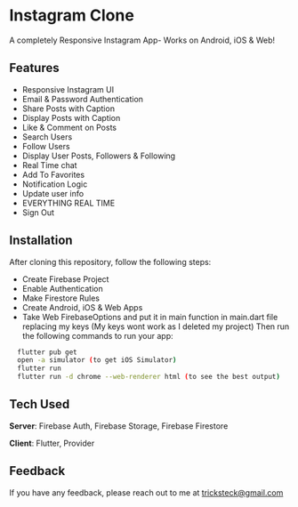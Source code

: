# Instagram Clone

A completely Responsive Instagram App- Works on Android, iOS & Web! 

## Features
- Responsive Instagram UI
- Email & Password Authentication
- Share Posts with Caption
- Display Posts with Caption
- Like & Comment on Posts
- Search Users
- Follow Users
- Display User Posts, Followers & Following
- Real Time chat 
- Add To Favorites
- Notification Logic
- Update user info  
- EVERYTHING REAL TIME
- Sign Out




## Installation
After cloning this repository, follow the following steps:
- Create Firebase Project
- Enable Authentication
- Make Firestore Rules
- Create Android, iOS & Web Apps
- Take Web FirebaseOptions and put it in main function in main.dart file replacing my keys (My keys wont work as I deleted my project)
Then run the following commands to run your app:
```bash
  flutter pub get
  open -a simulator (to get iOS Simulator)
  flutter run
  flutter run -d chrome --web-renderer html (to see the best output)
```

## Tech Used
**Server**: Firebase Auth, Firebase Storage, Firebase Firestore

**Client**: Flutter, Provider
    
## Feedback

If you have any feedback, please reach out to me at tricksteck@gmail.com

